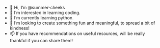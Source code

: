- 👋 Hi, I’m @summer-cheeks
- 👀 I’m interested in learning coding.
- 🌱 I’m currently learning python.
- 💞️ I’m looking to create something fun and meaningful, to spread a bit of kindness!
- 📫 If you have recommendations on useful resources, will be really thankful if you can share them!

<!---
summer-cheeks/summer-cheeks is a ✨ special ✨ repository because its `README.md` (this file) appears on your GitHub profile.
You can click the Preview link to take a look at your changes.
--->
